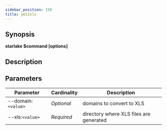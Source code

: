 ```yaml
---
sidebar_position: 150
title: yml2xls
---
```



## Synopsis

**starlake $command [options]**

## Description


## Parameters

Parameter|Cardinality|Description
---|---|---
--domain:`<value>`|*Optional*|domains to convert to XLS
--xls:`<value>`|*Required*|directory where XLS files are generated


